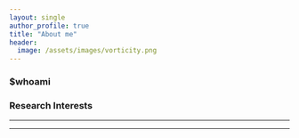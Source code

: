 ```yaml
---
layout: single
author_profile: true
title: "About me"
header:
  image: /assets/images/vorticity.png
---
```


### $whoami

### Research Interests

---

---

